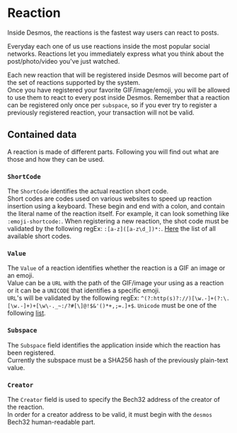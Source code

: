 # Reaction
Inside Desmos, the reactions is the fastest way users can react to posts.

Everyday each one of us use reactions inside the most popular social networks.
Reactions let you immediately express what you think about the post/photo/video you've just watched.

Each new reaction that will be registered inside Desmos will become part of the set of reactions supported by the system.  
Once you have registered your favorite GIF/image/emoji, you will be allowed to use them to react to every post inside Desmos.
Remember that a reaction can be registered only once per `subspace`, so if you ever try to register a previously 
registered reaction, your transaction will not be valid. 

## Contained data
A reaction is made of different parts. Following you will find out what are those and how they can be used.

### `ShortCode`
The `ShortCode` identifies the actual reaction short code.  
Short codes are codes used on various websites to speed up reaction insertion using a keyboard.
These begin and end with a colon, and contain the literal name of the reaction itself. 
For example, it can look something like `:emoji-shortcode:`.
When registering a new reaction, the shot code must be validated by the following regEx: `:[a-z]([a-z\d_])*:`. 
[Here](https://www.webfx.com/tools/emoji-cheat-sheet/) the list of all available short codes.

### `Value`
The `Value` of a reaction identifies whether the reaction is a GIF an image or an emoji.  
Value can be a `URL` with the path of the GIF/image your using as a reaction or it can be a `UNICODE` 
that identifies a specific emoji.  
`URL`'s will be validated by the following regEx: `^(?:http(s)?://)[\w.-]+(?:\.[\w.-]+)+[\w\-._~:/?#[\]@!$&'()*+,;=.]+$`.
`Unicode` must be one of the following [list](https://unicode.org/emoji/charts/full-emoji-list.html).

### `Subspace`
The `Subspace` field identifies the application inside which the reaction has been registered.  
Currently the subspace must be a SHA256 hash of the previously plain-text value.

### `Creator`
The `Creator` field is used to specify the Bech32 address of the creator of the reaction.  
In order for a creator address to be valid, it must begin with the `desmos` Bech32 human-readable part.